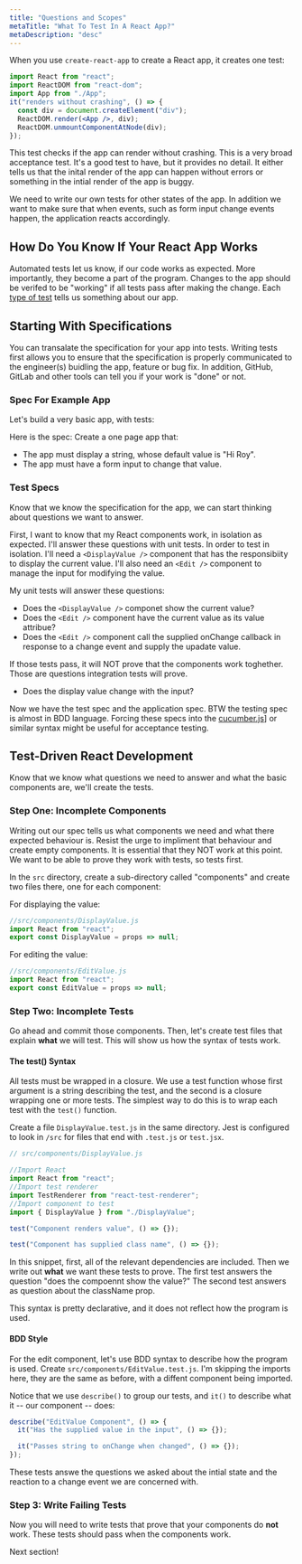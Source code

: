 ```yaml
---
title: "Questions and Scopes"
metaTitle: "What To Test In A React App?"
metaDescription: "desc"
---
```


When you use `create-react-app` to create a React app, it creates one test:

```jsx
import React from "react";
import ReactDOM from "react-dom";
import App from "./App";
it("renders without crashing", () => {
  const div = document.createElement("div");
  ReactDOM.render(<App />, div);
  ReactDOM.unmountComponentAtNode(div);
});
```

This test checks if the app can render without crashing. This is a very broad acceptance test. It's a good test to have, but it provides no detail. It either tells us that the inital render of the app can happen without errors or something in the intial render of the app is buggy.

We need to write our own tests for other states of the app. In addition we want to make sure that when events, such as form input change events happen, the application reacts accordingly.

## How Do You Know If Your React App Works

Automated tests let us know, if our code works as expected. More importantly, they become a part of the program. Changes to the app should be verifed to be "working" if all tests pass after making the change. Each [type of test](/testing-background/1-types) tells us something about our app.

## Starting With Specifications

You can transalate the specification for your app into tests. Writing tests first allows you to ensure that the specification is properly communicated to the engineer(s) buidling the app, feature or bug fix. In addition, GitHub, GitLab and other tools can tell you if your work is "done" or not.

### Spec For Example App

Let's build a very basic app, with tests:

Here is the spec:
Create a one page app that:

- The app must display a string, whose default value is "Hi Roy".
- The app must have a form input to change that value.

### Test Specs

Know that we know the specification for the app, we can start thinking about questions we want to answer.

First, I want to know that my React components work, in isolation as expected. I'll answer these questions with unit tests. In order to test in isolation. I'll need a `<DisplayValue />` component that has the responsibiity to display the current value. I'll also need an `<Edit />` component to manage the input for modifying the value.

My unit tests will answer these questions:

- Does the `<DisplayValue />` componet show the current value?
- Does the `<Edit />` component have the current value as its value attribue?
- Does the `<Edit />` component call the supplied onChange callback in response to a change event and supply the upadate value.

If those tests pass, it will NOT prove that the components work toghether. Those are questions integration tests will prove.

- Does the display value change with the input?

Now we have the test spec and the application spec. BTW the testing spec is almost in BDD language. Forcing these specs into the [cucumber.js](https://cucumber.io/docs)] or similar syntax might be useful for acceptance testing.

## Test-Driven React Development

Know that we know what questions we need to answer and what the basic components are, we'll create the tests.

### Step One: Incomplete Components

Writing out our spec tells us what components we need and what there expected behaviour is. Resist the urge to impliment that behaviour and create empty components. It is essential that they NOT work at this point. We want to be able to prove they work with tests, so tests first.

In the `src` directory, create a sub-directory called "components" and create two files there, one for each component:

For displaying the value:

```jsx
//src/components/DisplayValue.js
import React from "react";
export const DisplayValue = props => null;
```

For editing the value:

```jsx
//src/components/EditValue.js
import React from "react";
export const EditValue = props => null;
```

### Step Two: Incomplete Tests

Go ahead and commit those components. Then, let's create test files that explain **what** we will test. This will show us how the syntax of tests work.

#### The test() Syntax

All tests must be wrapped in a closure. We use a test function whose first argument is a string describing the test, and the second is a closure wrapping one or more tests. The simplest way to do this is to wrap each test with the `test()` function.

Create a file `DisplayValue.test.js` in the same directory. Jest is configured to look in `/src` for files that end with `.test.js` or `test.jsx`.

```jsx
// src/components/DisplayValue.js

//Import React
import React from "react";
//Import test renderer
import TestRenderer from "react-test-renderer";
//Import component to test
import { DisplayValue } from "./DisplayValue";

test("Component renders value", () => {});

test("Component has supplied class name", () => {});
```

In this snippet, first, all of the relevant dependencies are included. Then we write out **what** we want these tests to prove. The first test answers the question "does the compoennt show the value?" The second test answers as question about the className prop.

This syntax is pretty declarative, and it does not reflect how the program is used.

#### BDD Style

For the edit component, let's use BDD syntax to describe how the program is used. Create `src/components/EditValue.test.js`. I'm skipping the imports here, they are the same as before, with a diffent component being imported.

Notice that we use `describe()` to group our tests, and `it()` to describe what it -- our component -- does:

```jsx
describe("EditValue Component", () => {
  it("Has the supplied value in the input", () => {});

  it("Passes string to onChange when changed", () => {});
});
```

These tests answe the questions we asked about the intial state and the reaction to a change event we are concerned with.

### Step 3: Write Failing Tests

Now you will need to write tests that prove that your components do **not** work. These tests should pass when the components work.

Next section!
